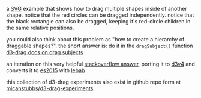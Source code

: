 a [SVG](https://developer.mozilla.org/en-US/docs/Web/SVG) example that shows how to drag multiple shapes inside of another shape.  notice that the red circles can be dragged independently. notice that the black rectangle can also be dragged, keeping it's red-circle children in the same relative positions.  

you could also think about this problem as "how to create a hierarchy of draggable shapes?". the short answer is: do it in the `dragSubject()` function
[d3-drag docs on drag subjects](https://github.com/d3/d3-drag#drag_subject)

an iteration on this very helpful [stackoverflow answer](https://stackoverflow.com/questions/33018246/drag-multiple-items-inside-another-item-in-d3), porting it to [d3v4](https://github.com/d3/d3/blob/master/CHANGES.md) and converts it to [es2015](https://babeljs.io/learn-es2015/) with [lebab](https://github.com/lebab/lebab)

this collection of d3-drag experiments also exist in github repo form at [micahstubbs/d3-drag-experiments](https://github.com/micahstubbs/d3-drag-experiments)  